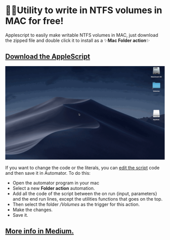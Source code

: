 # 🧙‍♂️Utility to write in NTFS volumes in MAC for free!
Applescript to easily make writable NTFS volumes in MAC, just download the zipped file and double click it to install as a ✨**Mac Folder action**✨

## [Download the AppleScript](https://github.com/arturogalan/ntfs-mac-automator/raw/master/NTFS%20writable%20utility.zip "Download the NTFS utility")

![NTFS utility](https://github.com/arturogalan/ntfs-mac-automator/blob/master/images/NTFSUtility1.gif)

If you want to change the code or the literals, you can [edit the script](https://github.com/arturogalan/ntfs-mac-automator/blob/master/src/NTFS_writable_utility_AppleScript.txt) code and then save it in Automator.
To do this:
* Open the automator program in your mac
* Select a new **Folder action** automation. 
* Add all the code of the script between the on run {input, parameters} and the end run lines, except the utilities functions that goes on the top.
* Then select the folder */Volumes* as the trigger for this action. 
* Make the changes.
* Save it.

## [More info in Medium.](https://medium.com/@arturo.galan/%EF%B8%8Futility-to-write-on-ntfs-volumes-in-mac-for-free-d2d4ab32b25e "Read the explanation of the script")
